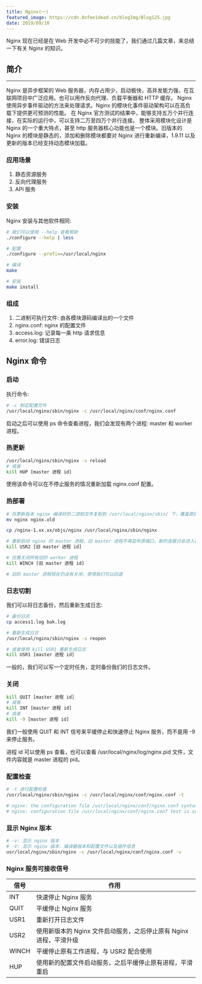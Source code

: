 ```yaml
---
title: Nginx(一)
featured_image: https://cdn.0xfee1dead.cn/blogImg/Blog125.jpg
date: 2019/09/10
---
```


Nginx 现在已经是在 Web 开发中必不可少的技能了，我们通过几篇文章，来总结一下有关 Nginx 的知识。

## 简介
***  
Nginx 是异步框架的 Web 服务器，内存占用少，启动极快，高并发能力强，在互联网项目中广泛应用。也可以用作反向代理、负载平衡器和 HTTP 缓存。
Nginx 使用异步事件驱动的方法来处理请求。Nginx 的模块化事件驱动架构可以在高负载下提供更可预测的性能。
在 Nginx 官方测试的结果中，能够支持五万个并行连接，在实际的运行中，可以支持二万至四万个并行连接。
整体采用模块化设计是 Nginx 的一个重大特点，甚至 http 服务器核心功能也是一个模块。旧版本的 Nginx 的模块是静态的，添加和删除模块都要对 Nginx 进行重新编译，1.9.11 以及更新的版本已经支持动态模块加载。

### 应用场景
1. 静态资源服务
2. 反向代理服务
3. API 服务

### 安装  
Nginx 安装与其他软件相同: 
``` sh
# 我们可以使用 --help 查看帮助
./configure --help | less

# 配置
./configure --prefix=/usr/local/nginx

# 编译
make

# 安装
make install
```

### 组成
1. 二进制可执行文件: 由各模块源码编译出的一个文件
2. nginx.conf: nginx 的配置文件
3. access.log: 记录每一条 http 请求信息
4. error.log: 错误日志

## Nginx 命令
### 启动
执行命令: 
``` sh
# -c 制定配置文件
/usr/local/nginx/sbin/nginx -c /usr/local/nginx/conf/nginx.conf 
```

启动之后可以使用 ps 命令查看进程，我们会发现有两个进程: master 和 worker 进程。

### 热更新
``` sh
/usr/local/nginx/sbin/nginx -s reload
# 或者
kill HUP [master 进程 id]
```

使用该命令可以在不停止服务的情况重新加载 nginx.conf 配置。

### 热部署
``` sh
# 将更新版本 nginx 编译好的二进制文件复制到 /usr/local/nginx/sbin/ 下，覆盖原版本，我们可以先重名了之前版本的 nginx
mv nginx nginx.old

cp /nginx-1.xx.xx/objs/nginx /usr/local/nginx/sbin/nginx

# 重新启动 nginx 的 master 进程，旧 master 进程不再监听原端口，新的连接只会进入新的 worker 进程
kill USR2 [旧 master 进程 id]

# 优雅关闭所有旧的 worker 进程
kill WINCH [旧 master 进程 id]

# 旧的 master 进程现在仍没有关闭，使得我们可以回退
```

### 日志切割
我们可以将日志备份，然后重新生成日志: 
``` sh
# 备份日志
cp access1.log bak.log

# 重新生成日志
/usr/local/nginx/sbin/nginx -s reopen

# 或者使用 kill USR1 重新生成日志
kill USR1 [master 进程 id]
```

一般的，我们可以写一个定时任务，定时备份我们的日志文件。

### 关闭
``` sh
kill QUIT [master 进程 id]
# 或者
kill INT [master 进程 id]
# 或者
kill -9 [master 进程 id]
```

我们一般使用 QUIT 和 INT 信号来平缓停止和快速停止 Nginx 服务，而不是用 -9 来停止服务。

进程 id 可以使用 ps 查看，也可以查看 /usr/local/nginx/log/nginx.pid 文件，文件内容就是 master 进程的 pid。

### 配置检查
``` sh
# -t 进行配置检查
/usr/local/nginx/sbin/nginx -c /usr/local/nginx/conf/nginx.conf -t

# nginx: the configuration file /usr/local/nginx/conf/nginx.conf syntax is ok
# nginx: configuration file /usr/local/nginx/conf/nginx.conf test is successful
```

### 显示 Nginx 版本
``` sh
# -v: 显示 nginx 版本
# -V: 显示 nginx 版本，编译器版本和配置文件以及插件信息
usr/local/nginx/sbin/nginx -c /usr/local/nginx/conf/nginx.conf -v 
```

### Nginx 服务可接收信号
| 信号  | 作用                                                             |
|-------|----------------------------------------------------------------|
| INT   | 快速停止 Nginx 服务                                              |
| QUIT  | 平缓停止 Nginx 服务                                              |
| USR1  | 重新打开日志文件                                                 |
| USR2  | 使用新版本的 Nginx 文件启动服务，之后停止原有 Nginx 进程，平滑升级 |
| WINCH | 平缓停止原有工作进程，与 USR2 配合使用                            |
| HUP   | 使用新的配置文件启动服务，之后平缓停止原有进程，平滑重启           |